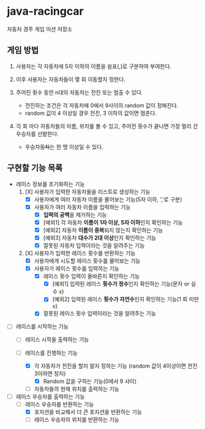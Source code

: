 # java-racingcar
자동차 경주 게임 미션 저장소

## 게임 방법
1. 사용자는 각 자동차에 5자 이하의 이름을 쉼표(,)로 구분하여 부여한다.

2. 이후 사용자는 자동차들이 몇 회 이동할지 정한다.

3. 주어진 횟수 동안 n대의 자동차는 전진 또는 멈출 수 있다.
    * 전진하는 조건은 각 자동차에 0에서 9사이의 random 값이 정해진다.
    * random 값이 4 이상일 경우 전진, 3 이하의 값이면 멈춘다.

4. 각 회 마다 자동차들의 이름, 위치를 볼 수 있고, 주어진 횟수가 끝나면 가장 멀리 간 우승자를 선발한다.
    * 우승자~~동차~~는 한 명 이상일 수 있다.

## 구현할 기능 목록
* 레이스 정보를 초기화하는 기능
    1. [X] 사용자가 입력한 자동차들을 리스트로 생성하는 기능
        * [X] 사용자에게 여러 자동차 이름을 물어보는 기능(5자 이하, ','로 구분)
        * [X] 사용자가 여러 자동차 이름을 입력하는 기능
            * [X] **입력의 공백**을 제거하는 기능
            * [X] [예외1] 각 자동차 **이름이 1자 이상, 5자 이하**인지 확인하는 기능
            * [X] [예외2] 자동차 **이름이 중복**되지 않는지 확인하는 기능
            * [X] [예외3] 자동차 **대수가 2대 이상**인지 확인하는 기능
            * [X] 잘못된 자동차 입력이라는 것을 알려주는 기능
    
    2. [X] 사용자가 입력한 레이스 횟수를 반환하는 기능
        * [X] 사용자에게 시도할 레이스 횟수를 물어보는 기능
        * [X] 사용자가 레이스 횟수를 입력하는 기능
            * [X] 레이스 횟수 입력이 올바른지 확인하는 기능
                * [X] [예외1] 입력된 레이스 **횟수가 정수**인지 확인하는 기능(문자 or 실수 x)
                * [X] [예외2] 입력된 레이스 **횟수가 자연수**인지 확인하는 기능(1 회 미만 x)
            * [X] 잘못된 레이스 횟수 입력이라는 것을 알려주는 기능

* [ ] 레이스를 시작하는 기능
    * [ ] 레이스 시작을 출력하는 기능

    * [ ] 레이스를 진행하는 기능
        * [X] 각 자동차가 전진을 할지 말지 정하는 기능 (random 값이 4이상이면 전진 3이하면 정지)
            * [X] Random 값을 구하는 기능(0에서 9 사이)
        * [ ] 자동차들의 현재 위치를 출력하는 기능

* [ ] 레이스 우승자를 출력하는 기능
    * [ ] 레이스 우승자를 반환하는 기능
        * [X] 포지션을 비교해서 더 큰 포지션을 반환하는 기능
        * [ ] 레이스 우승자의 위치를 반환하는 기능